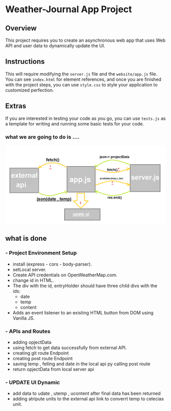 # Weather-Journal App Project

## Overview
This project requires you to create an asynchronous web app that uses Web API and user data to dynamically update the UI. 

## Instructions
This will require modifying the `server.js` file and the `website/app.js` file. You can see `index.html` for element references, and once you are finished with the project steps, you can use `style.css` to style your application to customized perfection.

## Extras
If you are interested in testing your code as you go, you can use `tests.js` as a template for writing and running some basic tests for your code.

### what we are going to do is ....

![process map ](git_img\app.png)

## what is done 

### - Project Environment Setup
- install (express - cors - body-parser).
- setLocal server.
- Create API credentials on OpenWeatherMap.com.
- change id in HTML.
- The div with the id, entryHolder should have three child divs with the ids:
    - date
    - temp
    - content
- Adds an event listener to an existing HTML button from DOM using Vanilla JS.

### - APIs and Routes
- adding opjectData 
- using fetch to get data successfully from external API.
- creating git route Endpoint
- creating post route Endpoint 
- saving temp , felling and date in the local api py calling post route
- return opjectData from local server api


### - UPDATE UI Dynamic 
- add data to udate , utemp , ucontent after final data has been returned
- adding atripute units to the external api link to converrt temp to celecias unit.



